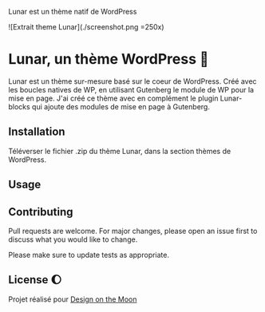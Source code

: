 Lunar est un thème natif de WordPress

![Extrait theme Lunar](./screenshot.png =250x)

# Lunar, un thème WordPress :first_quarter_moon_with_face:

Lunar est un thème sur-mesure basé sur le coeur de WordPress. Créé avec les boucles natives de WP, en utilisant Gutenberg le module de WP pour la mise en page. 
J'ai créé ce thème avec en complément le plugin Lunar-blocks qui ajoute des modules de mise en page à Gutenberg. 

## Installation

Téléverser le fichier .zip du thème Lunar, dans la section thèmes de WordPress.


## Usage



## Contributing
Pull requests are welcome. For major changes, please open an issue first to discuss what you would like to change.

Please make sure to update tests as appropriate.

## License :moon:
Projet réalisé pour [Design on the Moon](https://www.design-onthemoon.com/)